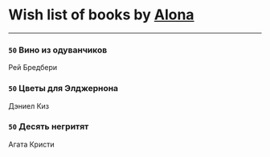 # Wish list of books by [Alona](https://www.facebook.com/app_scoped_user_id/320700111602997/)
---

### `50` Вино из одуванчиков
Рей Бредбери

### `50` Цветы для Элджернона
Дэниел Киз

### `50` Десять негритят
Агата Кристи


